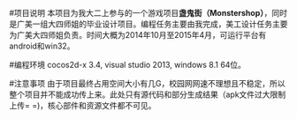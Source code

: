 #项目说明
本项目为我大二上参与的一个游戏项目**盏鬼街（Monstershop）**，同时是广美一组大四师姐的毕业设计项目。编程任务主要由我完成，美工设计任务主要为广美大四师姐负责。时间大概为2014年10月至2015年4月，可运行平台有android和win32。

#编程环境
cocos2d-x 3.4, visual studio 2013, windows 8.1 64位。

#注意事项
由于项目最终占用空间大小有几G，校园网网速不理想且不稳定，所以整个项目并不能成功传上来。此处只有源代码和部分生成结果（apk文件过大限制上传= =)，核心部件和资源文件都不可见。